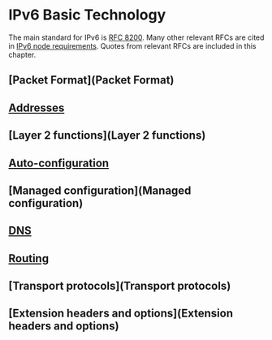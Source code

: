 # IPv6 Basic Technology

The main standard for IPv6 is [RFC 8200](https://www.rfc-editor.org/info/rfc8200). Many other relevant RFCs are cited in [IPv6 node requirements](https://www.rfc-editor.org/info/bcp220). Quotes from relevant RFCs are included in this chapter.

## [Packet Format](Packet Format)
## [Addresses](Addresses)
## [Layer 2 functions](Layer 2 functions)
## [Auto-configuration](Auto-configuration)
## [Managed configuration](Managed configuration)
## [DNS](DNS)
## [Routing](Routing)
## [Transport protocols](Transport protocols)
## [Extension headers and options](Extension headers and options)